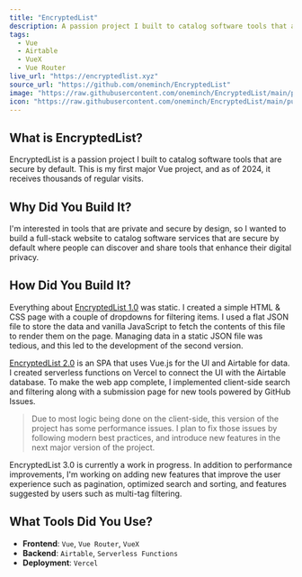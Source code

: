 ```yaml
---
title: "EncryptedList"
description: A passion project I built to catalog software tools that are secure by design
tags:
  - Vue
  - Airtable
  - VueX
  - Vue Router
live_url: "https://encryptedlist.xyz"
source_url: "https://github.com/oneminch/EncryptedList"
image: "https://raw.githubusercontent.com/oneminch/EncryptedList/main/public/screenshot.png"
icon: "https://raw.githubusercontent.com/oneminch/EncryptedList/main/public/logo.svg"
---
```


## What is EncryptedList?

EncryptedList is a passion project I built to catalog software tools that are secure by default. This is my first major Vue project, and as of 2024, it receives thousands of regular visits.

## Why Did You Build It?

I'm interested in tools that are private and secure by design, so I wanted to build a full-stack website to catalog software services that are secure by default where people can discover and share tools that enhance their digital privacy.

## How Did You Build It?

Everything about [EncryptedList 1.0](https://oneminch.github.io/EncryptedList-v1/) was static. I created a simple HTML & CSS page with a couple of dropdowns for filtering items. I used a flat JSON file to store the data and vanilla JavaScript to fetch the contents of this file to render them on the page. Managing data in a static JSON file was tedious, and this led to the development of the second version.

[EncryptedList 2.0](https://encryptedlist.xyz/) is an SPA that uses Vue.js for the UI and Airtable for data. I created serverless functions on Vercel to connect the UI with the Airtable database. To make the web app complete, I implemented client-side search and filtering along with a submission page for new tools powered by GitHub Issues.

> Due to most logic being done on the client-side, this version of the project has some performance issues. I plan to fix those issues by following modern best practices, and introduce new features in the next major version of the project.

EncryptedList 3.0 is currently a work in progress. In addition to performance improvements, I'm working on adding new features that improve the user experience such as pagination, optimized search and sorting, and features suggested by users such as multi-tag filtering.

## What Tools Did You Use?

- **Frontend**: `Vue`, `Vue Router`, `VueX`
- **Backend**: `Airtable`, `Serverless Functions`
- **Deployment**: `Vercel`
